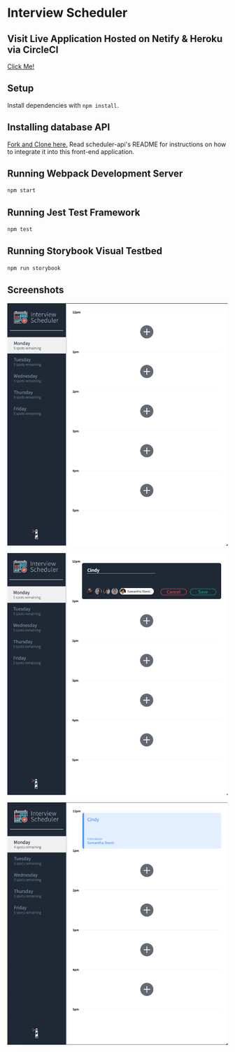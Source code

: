 # Interview Scheduler

## Visit Live Application Hosted on Netify & Heroku via CircleCI

[Click Me!](https://agitated-almeida-f9d7b1.netlify.app/)

## Setup

Install dependencies with `npm install`.

## Installing database API 

[Fork and Clone here.](https://github.com/lighthouse-labs/scheduler-api) Read scheduler-api's README for instructions on how to integrate it into this front-end application.

## Running Webpack Development Server

```sh
npm start
```

## Running Jest Test Framework

```sh
npm test
```

## Running Storybook Visual Testbed

```sh
npm run storybook
```
## Screenshots

!['Empty-menu'](https://github.com/sudofer/scheduler/blob/master/docs/empty-menu.png?raw=true)

!['Form-menu'](https://github.com/sudofer/scheduler/blob/master/docs/form-menu.png?raw=true)

!['Show-menu'](https://github.com/sudofer/scheduler/blob/master/docs/show-menu.png?raw=true)